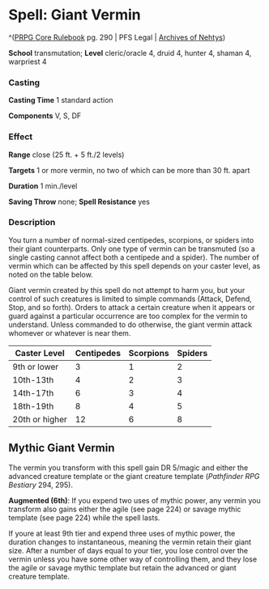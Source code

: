 # Spell: Giant Vermin

^([PRPG Core Rulebook][ss-giant-vermin] pg. 290 | PFS Legal | [Archives of Nehtys][sn-giant-vermin])

**School** transmutation; **Level** cleric/oracle 4, druid 4, hunter 4, shaman 4, warpriest 4

### Casting

**Casting Time** 1 standard action  

**Components** V, S, DF

### Effect

**Range** close (25 ft. + 5 ft./2 levels)  

**Targets** 1 or more vermin, no two of which can be more than 30 ft. apart  

**Duration** 1 min./level  

**Saving Throw** none; **Spell Resistance** yes

### Description

You turn a number of normal-sized centipedes, scorpions, or spiders into their giant counterparts. Only one type of vermin can be transmuted (so a single casting cannot affect both a centipede and a spider). The number of vermin which can be affected by this spell depends on your caster level, as noted on the table below.  

Giant vermin created by this spell do not attempt to harm you, but your control of such creatures is limited to simple commands (Attack, Defend, Stop, and so forth). Orders to attack a certain creature when it appears or guard against a particular occurrence are too complex for the vermin to understand. Unless commanded to do otherwise, the giant vermin attack whomever or whatever is near them.  

**Caster Level**| **Centipedes**| **Scorpions**| **Spiders**  
---|---|---|---  
9th or lower| 3| 1| 2  
10th-13th| 4| 2| 3  
14th-17th| 6| 3| 4  
18th-19th| 8| 4| 5  
20th or higher| 12| 6| 8  

## Mythic Giant Vermin

The vermin you transform with this spell gain DR 5/magic and either the advanced creature template or the giant creature template (_Pathfinder RPG Bestiary_ 294, 295).   

**Augmented (6th)**: If you expend two uses of mythic power, any vermin you transform also gains either the agile (see page 224) or savage mythic template (see page 224) while the spell lasts.  

If youre at least 9th tier and expend three uses of mythic power, the duration changes to instantaneous, meaning the vermin retain their giant size. After a number of days equal to your tier, you lose control over the vermin unless you have some other way of controlling them, and they lose the agile or savage mythic template but retain the advanced or giant creature template.

[ss-giant-vermin]: http://paizo.com/pathfinderRPG/v57
[sn-giant-vermin]: http://www.archivesofnethys.com/SpellDisplay.aspx?ItemName=Giant%20Vermin